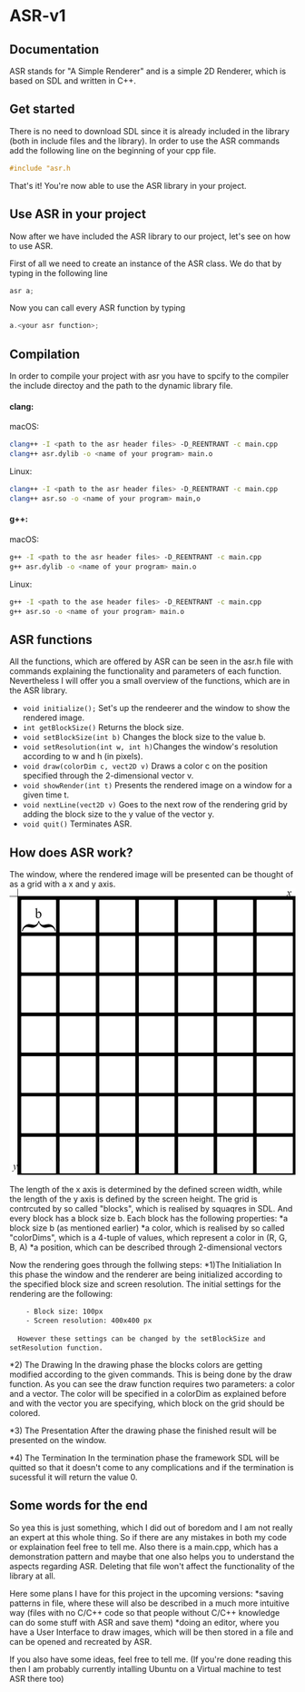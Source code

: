 # ASR-v1

Documentation
-------------

ASR stands for "A Simple Renderer" and is a simple 2D Renderer, which is based on SDL and written in C++.

Get started
-----------
There is no need to download SDL since it is already included in the library (both in include files and the library).
In order to use the ASR commands add the following line on the beginning of your cpp file.

```cpp
#include "asr.h
```
That's it! You're now able to use the ASR library in your project.


Use ASR in your project
-----------------------
Now after we have included the ASR library to our project, let's see on how to use ASR. 

First of all we need to create an instance of the ASR class. We do that by typing in the following line
```cpp
asr a;
```

Now you can call every ASR function by typing
```cpp
a.<your asr function>;
```

Compilation
-----------

In order to compile your project with asr you have to spcify to the compiler the include directoy and the path to the dynamic library file.

#### clang:

macOS:
```bash
clang++ -I <path to the asr header files> -D_REENTRANT -c main.cpp
clang++ asr.dylib -o <name of your program> main.o 
```

Linux:
```bash
clang++ -I <path to the asr header files> -D_REENTRANT -c main.cpp
clang++ asr.so -o <name of your program> main,o
```

#### g++:

macOS:
```bash
g++ -I <path to the asr header files> -D_REENTRANT -c main.cpp
g++ asr.dylib -o <name of your program> main.o
```

Linux:
```bash
g++ -I <path to the ase header files> -D_REENTRANT -c main.cpp
g++ asr.so -o <name of your program> main.o
```

ASR functions
-------------
All the functions, which are offered by ASR can be seen in the asr.h file with commands explaining the functionality and parameters of each function.
Nevertheless I will offer you a small overview of the functions, which are in the ASR library.

  * ```void initialize();```              Set's up the rendeerer and the window to show the rendered image.
  * ```int getBlockSize()```              Returns the block size.
  * ```void setBlockSize(int b)```        Changes the block size to the value b.
  * ```void setResolution(int w, int h)```Changes the window's resolution according to w and h (in pixels).
  * ```void draw(colorDim c, vect2D v)``` Draws a color c on the position specified through the 2-dimensional vector v.
  * ```void showRender(int t)```          Presents the rendered image on a window for a given time t.
  * ```void nextLine(vect2D v)```         Goes to the next row of the rendering grid by adding the block size to the y value of the vector y.
  * ```void quit()```                     Terminates ASR.
  
  
How does ASR work?
------------------
The window, where the rendered image will be presented can be thought of as a grid with a x and y axis. 
![gridimage](https://github.com/anotherSimpleCoder/asr-v1/blob/master/misc/gridAxis.jpg?raw=true)

The length of the x axis is determined by the defined screen width, while the length of the y axis is defined by the screen height.
The grid is contrcuted by so called "blocks", which is realised by squaqres in SDL. And every block has a block size b. 
Each block has the following properties:
  *a block size b (as mentioned earlier)
  *a color, which is realised by so called "colorDims", which is a 4-tuple of values, which represent a color in (R, G, B, A)
  *a position, which can be described through 2-dimensional vectors
 
 Now the rendering goes through the follwing steps:
  *1)The Initialiation
      In this phase the window and the renderer are being initialized according to the specified block size and screen resolution.
      The initial settings for the rendering are the following:
      
        - Block size: 100px
        - Screen resolution: 400x400 px
        
      However these settings can be changed by the setBlockSize and setResolution function.
  
  *2) The Drawing
      In the drawing phase the blocks colors are getting modified according to the given commands. This is being done by the draw function.
      As you can see the draw function requires two parameters: a color and a vector. The color will be specified in a colorDim as explained before and with the vector you are 
      specifying, which block on the grid should be colored.
      
  *3) The Presentation
      After the drawing phase the finished result will be presented on the window.
      
  *4) The Termination
      In the termination phase the framework SDL will be quitted so that it doesn't come to any complications and if the termination is sucessful it will return the value 0.
      

Some words for the end
----------------------
So yea this is just something, which I did out of boredom and I am not really an expert at this whole thing. So if there are any mistakes in both my code or explaination feel free to tell me. Also there is a main.cpp, which has a demonstration pattern and maybe that one also helps you to understand the aspects regarding ASR. Deleting that file won't affect the functionality of the library at all.

Here some plans I have for this project in the upcoming versions:
  *saving patterns in file, where these will also be described in a much more intuitive way (files with no C/C++ code so that people without C/C++ knowledge can do some stuff
   with ASR and save them)
  *doing an editor, where you have a User Interface to draw images, which will be then stored in a file and can be opened and recreated by ASR.
  
If you also have some ideas, feel free to tell me.
(If you're done reading this then I am probably currently intalling Ubuntu on a Virtual machine to test ASR there too)
